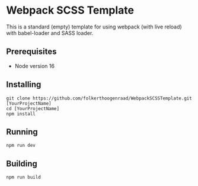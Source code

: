 # Webpack SCSS Template
This is a standard (empty) template for using webpack (with live reload) with babel-loader and SASS loader.

## Prerequisites
 - Node version 16

## Installing
```
git clone https://github.com/folkerthoogenraad/WebpackSCSSTemplate.git [YourProjectName]
cd [YourProjectName]
npm install
```

## Running
```
npm run dev
```

## Building
```
npm run build
```